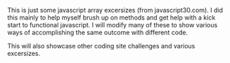 This is just some javascript array excersizes (from javascript30.com). I did this mainly to help myself
brush up on methods and get help with a kick start to functional javascript. I will modify many of these to show various ways of accomplishing the same outcome with different code.

This will also showcase other coding site challenges and various excersizes. 
